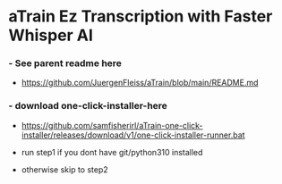 # aTrain Ez Transcription with Faster Whisper AI 

### - See parent readme here 
- https://github.com/JuergenFleiss/aTrain/blob/main/README.md
### - download one-click-installer-here
- https://github.com/samfisherirl/aTrain-one-click-installer/releases/download/v1/one-click-installer-runner.bat

- run step1 if you dont have git/python310 installed

- otherwise skip to step2 
